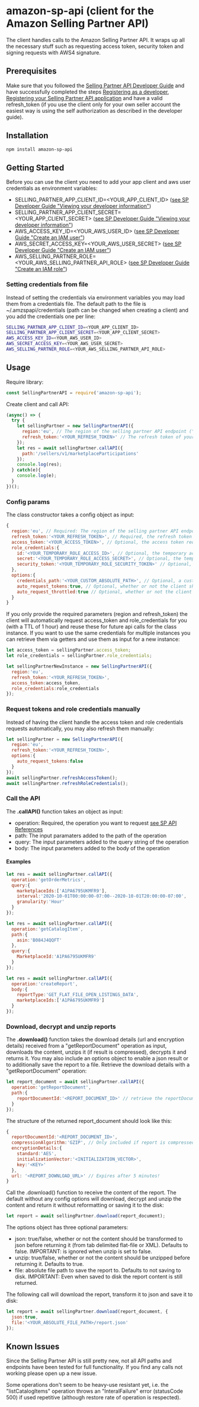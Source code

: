 # amazon-sp-api (client for the Amazon Selling Partner API)
The client handles calls to the Amazon Selling Partner API. It wraps up all the necessary stuff such as requesting access token, security token and signing requests with AWS4 signature.

## Prerequisites
Make sure that you followed the [Selling Partner API Developer Guide](https://github.com/amzn/selling-partner-api-docs/blob/main/guides/developer-guide/SellingPartnerApiDeveloperGuide.md) and have successfully completed the steps [Registering as a developer](https://github.com/amzn/selling-partner-api-docs/blob/main/guides/developer-guide/SellingPartnerApiDeveloperGuide.md#registering-as-a-developer), [Registering your Selling Partner API application](https://github.com/amzn/selling-partner-api-docs/blob/main/guides/developer-guide/SellingPartnerApiDeveloperGuide.md#registering-your-selling-partner-api-application) and have a valid refresh_token (if you use the client only for your own seller account the easiest way is using the self authorization as described in the developer guide).

## Installation
```bash
npm install amazon-sp-api
```

## Getting Started
Before you can use the client you need to add your app client and aws user credentials as environment variables:

* SELLING_PARTNER_APP_CLIENT_ID=<YOUR_APP_CLIENT_ID> ([see SP Developer Guide "Viewing your developer information"](https://github.com/amzn/selling-partner-api-docs/blob/main/guides/developer-guide/SellingPartnerApiDeveloperGuide.md#viewing-your-developer-information))
* SELLING_PARTNER_APP_CLIENT_SECRET=<YOUR_APP_CLIENT_SECRET> ([see SP Developer Guide "Viewing your developer information"](https://github.com/amzn/selling-partner-api-docs/blob/main/guides/developer-guide/SellingPartnerApiDeveloperGuide.md#viewing-your-developer-information))
* AWS_ACCESS_KEY_ID=<YOUR_AWS_USER_ID> ([see SP Developer Guide "Create an IAM user"](https://github.com/amzn/selling-partner-api-docs/blob/main/guides/developer-guide/SellingPartnerApiDeveloperGuide.md#step-2-create-an-iam-user))
* AWS_SECRET_ACCESS_KEY=<YOUR_AWS_USER_SECRET> ([see SP Developer Guide "Create an IAM user"](https://github.com/amzn/selling-partner-api-docs/blob/main/guides/developer-guide/SellingPartnerApiDeveloperGuide.md#step-2-create-an-iam-user))
* AWS_SELLING_PARTNER_ROLE=<YOUR_AWS_SELLING_PARTNER_API_ROLE> ([see SP Developer Guide "Create an IAM role"](https://github.com/amzn/selling-partner-api-docs/blob/main/guides/developer-guide/SellingPartnerApiDeveloperGuide.md#step-4-create-an-iam-role))

### Setting credentials from file
Instead of setting the credentials via environment variables you may load them from a credentials file. The default path to the file is ~/.amzspapi/credentials (path can be changed when creating a client) and you add the credentials one per line:
```bash
SELLING_PARTNER_APP_CLIENT_ID=<YOUR_APP_CLIENT_ID>
SELLING_PARTNER_APP_CLIENT_SECRET=<YOUR_APP_CLIENT_SECRET>
AWS_ACCESS_KEY_ID=<YOUR_AWS_USER_ID>
AWS_SECRET_ACCESS_KEY=<YOUR_AWS_USER_SECRET>
AWS_SELLING_PARTNER_ROLE=<YOUR_AWS_SELLING_PARTNER_API_ROLE>
```

## Usage
Require library:
```javascript
const SellingPartnerAPI = require('amazon-sp-api');
```

Create client and call API:
```javascript
(async() => {
  try {
    let sellingPartner = new SellingPartnerAPI({
      region:'eu', // The region of the selling partner API endpoint ("eu", "na" or "fe")
      refresh_token:'<YOUR_REFRESH_TOKEN>' // The refresh token of your app user
    });
    let res = await sellingPartner.callAPI({
      path:'/sellers/v1/marketplaceParticipations'
    });
    console.log(res);
  } catch(e){
    console.log(e);
  }
})();
```

### Config params

The class constructor takes a config object as input:
```javascript
{
  region:'eu', // Required: The region of the selling partner API endpoint ("eu", "na" or "fe")
  refresh_token:'<YOUR_REFRESH_TOKEN>', // Required, the refresh token of your app user
  access_token:'<YOUR_ACCESS_TOKEN>', // Optional, the access token requested with the refresh token of the app user
  role_credentials:{ 
    id:'<YOUR_TEMPORARY_ROLE_ACCESS_ID>', // Optional, the temporary access id for the sp api role of the iam user
    secret:'<YOUR_TEMPORARY_ROLE_ACCESS_SECRET>', // Optional, the temporary access secret for the sp api role of the iam user
    security_token:'<YOUR_TEMPORARY_ROLE_SECURITY_TOKEN>' // Optional, the temporary security token for the sp api role of the iam user
  },
  options:{
    credentials_path:'<YOUR_CUSTOM_ABSOLUTE_PATH>', // Optional, a custom absolute path to your credentials file location
    auto_request_tokens:true, // Optional, whether or not the client should retrieve new access and role credentials if non given or expired. Default is true
    auto_request_throttled:true // Optional, whether or not the client should automatically retry a request when throttled. Default is true
  }
}
```
If you only provide the required parameters (region and refresh_token) the client will automatically request access_token and role_credentials for you (with a TTL of 1 hour) and reuse these for future api calls for the class instance.
If you want to use the same credentials for multiple instances you can retrieve them via getters and use them as input for a new instance:
```javascript
let access_token = sellingPartner.access_token;
let role_credentials = sellingPartner.role_credentials;

let sellingPartnerNewInstance = new SellingPartnerAPI({
  region:'eu',
  refresh_token:'<YOUR_REFRESH_TOKEN>',
  access_token:access_token,
  role_credentials:role_credentials
});
```

### Request tokens and role credentials manually

Instead of having the client handle the access token and role credentials requests automatically, you may also refresh them manually:
```javascript
let sellingPartner = new SellingPartnerAPI({
  region:'eu',
  refresh_token:'<YOUR_REFRESH_TOKEN>',
  options:{
    auto_request_tokens:false
  }
});
await sellingPartner.refreshAccessToken();
await sellingPartner.refreshRoleCredentials();
```

### Call the API

The **.callAPI()** function takes an object as input:
* operation: Required, the operation you want to request [see SP API References](https://github.com/amzn/selling-partner-api-docs/tree/main/references)
* path: The input paramaters added to the path of the operation
* query: The input parameters added to the query string of the operation
* body: The input parameters added to the body of the operation

#### Examples
```javascript
let res = await sellingPartner.callAPI({
  operation:'getOrderMetrics',
  query:{
    marketplaceIds:['A1PA6795UKMFR9'],
    interval:'2020-10-01T00:00:00-07:00--2020-10-01T20:00:00-07:00',
    granularity:'Hour'
  }
});
```
```javascript
let res = await sellingPartner.callAPI({
  operation:'getCatalogItem',
  path:{
    asin:'B084J4QQFT'
  },
  query:{
    MarketplaceId:'A1PA6795UKMFR9'
  }
});
```
```javascript
let res = await sellingPartner.callAPI({
  operation:'createReport',
  body:{
    reportType:'GET_FLAT_FILE_OPEN_LISTINGS_DATA',
    marketplaceIds:['A1PA6795UKMFR9']
  }
});
```

### Download, decrypt and unzip reports

The **.download()** function takes the download details (url and encryption details) received from a "getReportDocument" operation as input, downloads the content, unzips it (if result is compressed), decrypts it and returns it.
You may also include an options object to enable a json result or to additionally save the report to a file.
Retrieve the download details with a "getReportDocument" operation:
```javascript
let report_document = await sellingPartner.callAPI({
  operation:'getReportDocument',
  path:{
    reportDocumentId:'<REPORT_DOCUMENT_ID>' // retrieve the reportDocumentId from a "getReport" operation (when processingStatus of report is "DONE")
  }
});
```
The structure of the returned report_document should look like this:
```javascript
{
  reportDocumentId:'<REPORT_DOCUMENT_ID>',
  compressionAlgorithm:'GZIP', // Only included if report is compressed
  encryptionDetails:{
    standard:'AES',
    initializationVector:'<INITIALIZATION_VECTOR>',
    key:'<KEY>'
  },
  url: '<REPORT_DOWNLOAD_URL>' // Expires after 5 minutes!
}
```
Call the .download() function to receive the content of the report. The default without any config options will download, decrypt and unzip the content and return it without reformatting or saving it to the disk:
```javascript
let report = await sellingPartner.download(report_document);
```
The options object has three optional parameters:
* json: true/false, whether or not the content should be transformed to json before returning it (from tab delimited flat-file or XML). Defaults to false. IMPORTANT: is ignored when unzip is set to false.
* unzip: true/false, whether or not the content should be unzipped before returning it. Defaults to true. 
* file: absolute file path to save the report to. Defaults to not saving to disk. IMPORTANT: Even when saved to disk the report content is still returned.

The following call will download the report, transform it to json and save it to disk:
```javascript
let report = await sellingPartner.download(report_document, {
  json:true,
  file:'<YOUR_ABSOLUTE_FILE_PATH>/report.json'
});
```

## Known Issues
Since the Selling Partner API is still pretty new, not all API paths and endpoints have been tested for full functionality. If you find any calls not working please open up a new issue.

Some operations don't seem to be heavy-use resistant yet, i.e. the "listCatalogItems" operation throws an "InteralFailure" error (statusCode 500) if used repetitive (although restore rate of operation is respected).